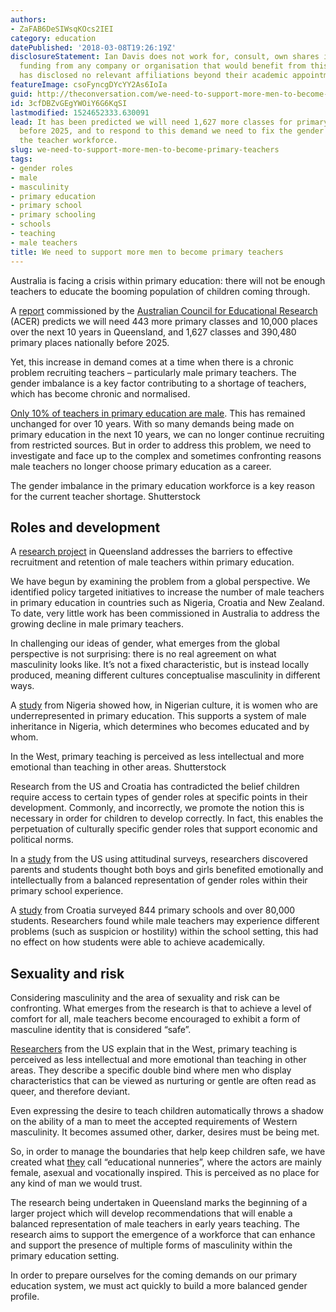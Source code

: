 ```yaml
---
authors:
- ZaFAB6DeSIWsqKOcs2IEI
category: education
datePublished: '2018-03-08T19:26:19Z'
disclosureStatement: Ian Davis does not work for, consult, own shares in or receive
  funding from any company or organisation that would benefit from this article, and
  has disclosed no relevant affiliations beyond their academic appointment.
featureImage: csoFyncgDYcYY2As6IoIa
guid: http://theconversation.com/we-need-to-support-more-men-to-become-primary-teachers-86775
id: 3cfDBZvGEgYWOiY6G6KqSI
lastmodified: 1524652333.630091
lead: It has been predicted we will need 1,627 more classes for primary students nationally
  before 2025, and to respond to this demand we need to fix the gender imbalance in
  the teacher workforce.
slug: we-need-to-support-more-men-to-become-primary-teachers
tags:
- gender roles
- male
- masculinity
- primary education
- primary school
- primary schooling
- schools
- teaching
- male teachers
title: We need to support more men to become primary teachers
---
```

Australia is facing a crisis within primary education: there will not be enough teachers to educate the booming population of children coming through.

A [report](https://rd.acer.org/article/demand-for-teachers-set-to-grow1) commissioned by the [Australian Council for Educational Research](https://www.acer.org/) (ACER) predicts we will need 443 more primary classes and 10,000 places over the next 10 years in Queensland, and 1,627 classes and 390,480 primary places nationally before 2025. 

Yet, this increase in demand comes at a time when there is a chronic problem recruiting teachers – particularly male primary teachers. The gender imbalance is a key factor contributing to a shortage of teachers, which has become chronic and normalised. 

[Only 10% of teachers in primary education are male](http://www.qct.edu.au/pdf/Retention_Research_Report_RP01.pdf). This has remained unchanged for over 10 years. With so many demands being made on primary education in the next 10 years, we can no longer continue recruiting from restricted sources. But in order to address this problem, we need to investigate and face up to the complex and sometimes confronting reasons male teachers no longer choose primary education as a career. 

The gender imbalance in the primary education workforce is a key reason for the current teacher shortage. Shutterstock

## Roles and development

A [research project](https://www.tandfonline.com/doi/abs/10.1080/14681811.2017.1400963?journalCode=csed20) in Queensland addresses the barriers to effective recruitment and retention of male teachers within primary education. 

We have begun by examining the problem from a global perspective. We identified policy targeted initiatives to increase the number of male teachers in primary education in countries such as Nigeria, Croatia and New Zealand. To date, very little work has been commissioned in Australia to address the growing decline in male primary teachers. 


In challenging our ideas of gender, what emerges from the global perspective is not surprising: there is no real agreement on what masculinity looks like. It’s not a fixed characteristic, but is instead locally produced, meaning different cultures conceptualise masculinity in different ways. 

A [study](https://www.researchgate.net/publication/271105476_Gender_Distribution_of_Teachers_Supply_in_Primary_Schools_in_Bayelsa_State_Implication_for_the_Primary_School_Child_Education) from Nigeria showed how, in Nigerian culture, it is women who are underrepresented in primary education. This supports a system of male inheritance in Nigeria, which determines who becomes educated and by whom. 

In the West, primary teaching is perceived as less intellectual and more emotional than teaching in other areas. Shutterstock

Research from the US and Croatia has contradicted the belief children require access to certain types of gender roles at specific points in their development. Commonly, and incorrectly, we promote the notion this is necessary in order for children to develop correctly. In fact, this enables the perpetuation of culturally specific gender roles that support economic and political norms. 

In a [study](https://www.tandfonline.com/doi/abs/10.1080/09540253.2013.796342) from the US using attitudinal surveys, researchers discovered parents and students thought both boys and girls benefited emotionally and intellectually from a balanced representation of gender roles within their primary school experience. 

A [study](https://pdfs.semanticscholar.org/619d/4c79ddbdc9f5bde5a9be6d1c026f04d230fb.pdf) from Croatia surveyed 844 primary schools and over 80,000 students. Researchers found while male teachers may experience different problems (such as suspicion or hostility) within the school setting, this had no effect on how students were able to achieve academically. 

## Sexuality and risk

Considering masculinity and the area of sexuality and risk can be confronting. What emerges from the research is that to achieve a level of comfort for all, male teachers become encouraged to exhibit a form of masculine identity that is considered “safe”. 

[Researchers](http://www.jstor.org/stable/3701547) from the US explain that in the West, primary teaching is perceived as less intellectual and more emotional than teaching in other areas. They describe a specific double bind where men who display characteristics that can be viewed as nurturing or gentle are often read as queer, and therefore deviant. 

Even expressing the desire to teach children automatically throws a shadow on the ability of a man to meet the accepted requirements of Western masculinity. It becomes assumed other, darker, desires must be being met. 


So, in order to manage the boundaries that help keep children safe, we have created what [they](http://www.jstor.org/stable/3701547) call “educational nunneries”, where the actors are mainly female, asexual and vocationally inspired. This is perceived as no place for any kind of man we would trust.

The research being undertaken in Queensland marks the beginning of a larger project which will develop recommendations that will enable a balanced representation of male teachers in early years teaching. The research aims to support the emergence of a workforce that can enhance and support the presence of multiple forms of masculinity within the primary education setting. 

In order to prepare ourselves for the coming demands on our primary education system, we must act quickly to build a more balanced gender profile.